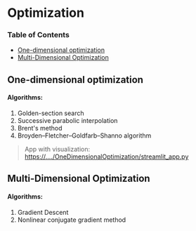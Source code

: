 # Optimization 

### Table of Contents  
- [One-dimensional optimization](#one-dimensional-optimization)
- [Multi-Dimensional Optimization](#multi-dimensional-optimization)


## One-dimensional optimization
#### Algorithms:
1. Golden-section search 
2. Successive parabolic interpolation
3. Brent's method
4. Broyden–Fletcher–Goldfarb–Shanno algorithm
> App with visualization:
> [https://..../OneDimensionalOptimization/streamlit_app.py](https://share.streamlit.io/vktrbr/optimization_ml/main/OneDimensionalOptimization/streamlit_app.py)


## Multi-Dimensional Optimization
#### Algorithms:
1. Gradient Descent
2. Nonlinear conjugate gradient method
